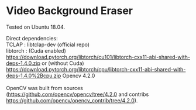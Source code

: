 # Video Background Eraser

Tested on Ubuntu 18.04.

Direct dependencies: <br/>
TCLAP : libtclap-dev (official repo) <br/>
libtorch : (Cuda enabled) https://download.pytorch.org/libtorch/cu101/libtorch-cxx11-abi-shared-with-deps-1.4.0.zip or (without Cuda) https://download.pytorch.org/libtorch/cpu/libtorch-cxx11-abi-shared-with-deps-1.4.0%2Bcpu.zip
Opencv 4.2.0  <br/>
 <br/>
OpenCV was built from sources (https://github.com/opencv/opencv/tree/4.2.0 and contribs https://github.com/opencv/opencv_contrib/tree/4.2.0). <br/>
 <br/>